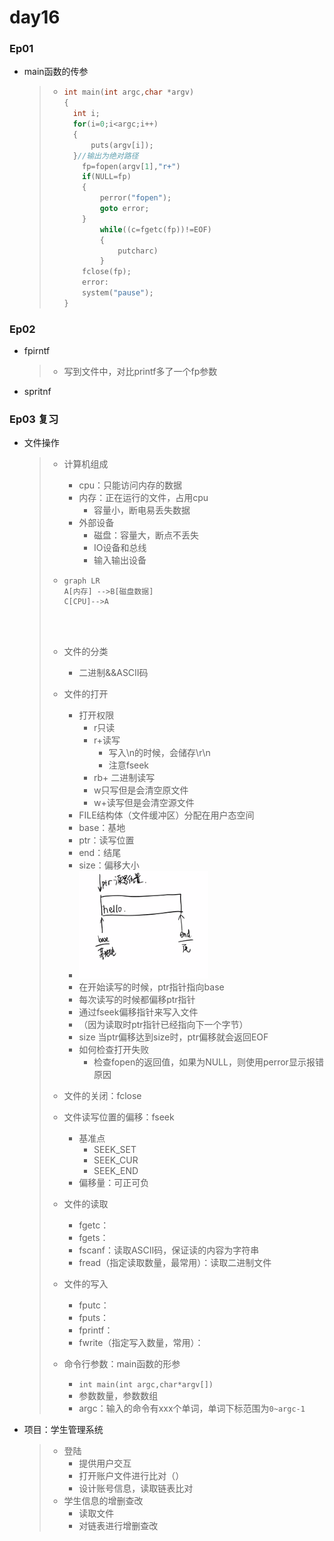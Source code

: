 # day16

### Ep01

- main函数的传参

  > - ```c++
  >   int main(int argc,char *argv)
  >   {
  >   	int i;
  >   	for(i=0;i<argc;i++)
  >   	{
  >   		puts(argv[i]);
  >   	}//输出为绝对路径
  >       fp=fopen(argv[1],"r+")
  >       if(NULL=fp)
  >       {
  >           perror("fopen");
  >           goto error;
  >       }
  >           while((c=fgetc(fp))!=EOF)
  >           {
  >               putcharc)
  >           }
  >       fclose(fp);
  >       error:
  >       system("pause");
  >   }
  >   ```

### Ep02 

- fpirntf

  > - 写到文件中，对比printf多了一个fp参数

- spritnf



### Ep03 复习

- 文件操作

  > - 计算机组成
  >
  >   - cpu：只能访问内存的数据
  >   - 内存：正在运行的文件，占用cpu
  >     - 容量小，断电易丢失数据
  >   - 外部设备
  >     - 磁盘：容量大，断点不丢失
  >     - IO设备和总线
  >     - 输入输出设备
  >
  > - ```mermaid
  >   graph LR
  >   A[内存] -->B[磁盘数据]
  >   C[CPU]-->A
  >       
  >       
  >       
  >   ```
  >
  > - 文件的分类
  >
  >   - 二进制&&ASCⅡ码
  >
  > - 文件的打开
  >
  >   - 打开权限
  >     - r只读
  >     - r+读写
  >       - 写入\n的时候，会储存\r\n
  >       - 注意fseek
  >     - rb+ 二进制读写
  >     - w只写但是会清空原文件
  >     - w+读写但是会清空源文件
  >   - FILE结构体（文件缓冲区）分配在用户态空间
  >   - base：基地
  >   - ptr：读写位置
  >   - end：结尾
  >   - size：偏移大小
  >   - <img src="day16_笔记.assets/image-20200402161346550.png" alt="image-20200402161346550" style="zoom: 80%;" />
  >   - 在开始读写的时候，ptr指针指向base
  >   - 每次读写的时候都偏移ptr指针
  >   - 通过fseek偏移指针来写入文件
  >   - （因为读取时ptr指针已经指向下一个字节）
  >   - size 当ptr偏移达到size时，ptr偏移就会返回EOF
  >   - 如何检查打开失败
  >     - 检查fopen的返回值，如果为NULL，则使用perror显示报错原因
  >
  > - 文件的关闭：fclose
  >
  > - 文件读写位置的偏移：fseek
  >
  >   - 基准点
  >     - SEEK_SET
  >     - SEEK_CUR
  >     - SEEK_END
  >   - 偏移量：可正可负
  >
  > - 文件的读取
  >
  >   - fgetc：
  >   - fgets：
  >   - fscanf：读取ASCⅡ码，保证读的内容为字符串
  >   - fread（指定读取数量，最常用）：读取二进制文件
  >
  > - 文件的写入
  >
  >   - fputc：
  >   - fputs：
  >   - fprintf：
  >   - fwrite（指定写入数量，常用）：
  >
  > - 命令行参数：main函数的形参
  >
  >   - `int main(int argc,char*argv[])`
  >   - 参数数量，参数数组
  >   - argc：输入的命令有xxx个单词，单词下标范围为`0~argc-1`

- 项目：学生管理系统

  > - 登陆
  >   - 提供用户交互
  >   - 打开账户文件进行比对（）
  >   - 设计账号信息，读取链表比对
  > - 学生信息的增删查改
  >   - 读取文件
  >   - 对链表进行增删查改

